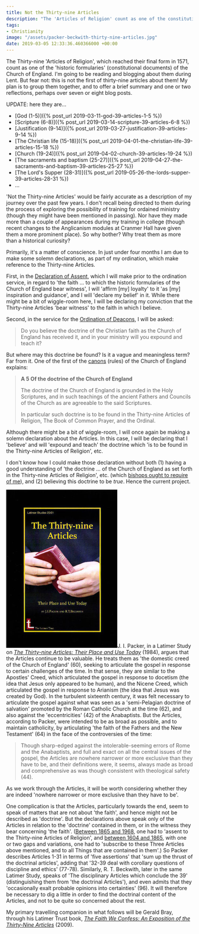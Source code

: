 ```yaml
---
title: Not the Thirty-nine Articles
description: "The 'Articles of Religion' count as one of the constitutional documents of the Church of England. I'm going to be blogging about them during Lent."
tags:
- Christianity
image: "/assets/packer-beckwith-thirty-nine-articles.jpg"
date: 2019-03-05 12:33:36.460366000 +00:00
---
```

The Thirty-nine 'Articles of Religion', which reached their final form in 1571, count as one of the 'historic formularies' (constitutional documents) of the Church of England. I'm going to be reading and blogging about them during Lent. But fear not: this is not the first of thirty-nine articles about them! My plan is to group them together, and to offer a brief summary and one or two reflections, perhaps over seven or eight blog posts.

UPDATE: here they are...

* [God (1-5)]({% post_url 2019-03-11-god-39-articles-1-5 %})
* [Scripture (6-8)]({% post_url 2019-03-14-scripture-39-articles-6-8 %})
* [Justification (9-14)]({% post_url 2019-03-27-justification-39-articles-9-14 %})
* [The Christian life (15-18)]({% post_url 2019-04-01-the-christian-life-39-articles-15-18 %})
* [Church (19-24)]({% post_url 2019-04-02-church-39-articles-19-24 %})
* [The sacraments and baptism (25-27)]({% post_url 2019-04-27-the-sacraments-and-baptism-39-articles-25-27 %})
* [The Lord's Supper (28-31)]({% post_url 2019-05-26-the-lords-supper-39-articles-28-31 %})
* ...

'Not the Thirty-nine Articles' would be fairly accurate as a description of my journey over the past few years. I don't recall being directed to them during the process of exploring the possibility of training for ordained ministry (though they might have been mentioned in passing). Nor have they made more than a couple of appearances during my training in college (though recent changes to the Anglicanism modules at Cranmer Hall have given them a more prominent place). So why bother? Why treat them as more than a historical curiosity?

Primarily, it's a matter of conscience. In just under four months I am due to make some solemn declarations, as part of my ordination, which make reference to the Thirty-nine Articles.

First, in the [Declaration of Assent](https://www.churchofengland.org/prayer-and-worship/worship-texts-and-resources/common-worship/ministry/declaration-assent), which I will make prior to the ordination service, in regard to 'the faith ... to which the historic formularies of the Church of England bear witness', I will 'affirm [my] loyalty' to it 'as [my] inspiration and guidance', and I will 'declare my belief' in it. While there might be a bit of wiggle-room here, I will be declaring my conviction that the Thirty-nine Articles 'bear witness' to the faith in which I believe.

Second, in the service for the [Ordination of Deacons](https://www.churchofengland.org/prayer-and-worship/worship-texts-and-resources/common-worship/ministry/common-worship-ordination-services#mm012), I will be asked:

> Do you believe the doctrine of the Christian faith as the Church of England has received it, and in your ministry will you expound and teach it?

But where may this doctrine be found? Is it a vague and meaningless term? Far from it. One of the first of the [canons](https://www.churchofengland.org/more/policy-and-thinking/canons-church-england/section-a#b5) (rules) of the Church of England explains:

> **A 5 Of the doctrine of the Church of England**
>
> The doctrine of the Church of England is grounded in the Holy Scriptures, and in such teachings of the ancient Fathers and Councils of the Church as are agreeable to the said Scriptures.
>
> In particular such doctrine is to be found in the Thirty-nine Articles of Religion, The Book of Common Prayer, and the Ordinal.

Although there might be a bit of wiggle-room, I will once again be making a solemn declaration about the Articles. In this case, I will be declaring that I 'believe' and will 'expound and teach' the doctrine which 'is to be found in the Thirty-nine Articles of Religion', etc.

I don't know how I could make those declaration without both (1) having a good understanding of 'the doctrine ... of the Church of England as set forth in the Thirty-nine Articles of Religion', etc. (which [bishops ought to require of me](https://www.churchofengland.org/more/policy-and-thinking/canons-church-england/section-c#b67)), and (2) believing this doctrine to be _true_. Hence the current project.

[<img alt="The Thirty-nine Articles: Their Place and Use Today, by J. I. Packer and R. T. Beckwith" src="/assets/packer-beckwith-thirty-nine-articles.jpg" class="alignright" />](https://www.latimertrust.org/product-page/the-thirty-nine-articles-their-place-and-use-today "The Thirty-nine Articles: Their Place and Use Today, by J. I. Packer and R. T. Beckwith")J. I. Packer, in a Latimer Study on [_The Thirty-nine Articles: Their Place and Use Today_](https://www.latimertrust.org/product-page/the-thirty-nine-articles-their-place-and-use-today) (1984), argues that the Articles continue to be valuable. He treats them as 'the domestic creed of the Church of England' (60), seeking to articulate the gospel in response to certain challenges of the time. In that sense, they are similar to the Apostles' Creed, which articulated the gospel in response to docetism (the idea that Jesus only appeared to be human), and the Nicene Creed, which articulated the gospel in response to Arianism (the idea that Jesus was created by God). In the turbulent sixteenth century, it was felt necessary to articulate the gospel against what was seen as a 'semi-Pelagian doctrine of salvation' promoted by the Roman Catholic Church at the time (62), and also against the 'eccentricities' (42) of the Anabaptists. But the Articles, according to Packer, were intended to be as broad as possible, and to maintain catholicity, by articulating 'the faith of the Fathers and the New Testament' (64) in the face of the controversies of the time:

> Though sharp-edged against the intolerable-seeming errors of Rome and the Anabaptists, and full and exact on all the central issues of the gospel, the Articles are nowhere narrower or more exclusive than they have to be, and their definitions were, it seems, always made as broad and comprehensive as was though consistent with theological safety (44).

As we work through the Articles, it will be worth considering whether they are indeed 'nowhere narrower or more exclusive than they have to be'.

One complication is that the Articles, particularly towards the end, seem to speak of matters that are not about 'the faith', and hence might not be described as 'doctrine'. But the declarations above speak only of the Articles in relation to the 'doctrine' contained in them, or in the witness they bear concerning 'the faith'. ([Between 1865 and 1968](http://churchsociety.org/issues_new/doctrine/39A/history/iss_doctrine_39A_history_subscription.asp), one had to 'assent to the Thirty-nine Articles of Religion', and [between 1604 and 1865](https://www.anglican.net/doctrines/1604-canon-law/#p1-3), with one or two gaps and variations, one had to 'subscribe to these Three Articles above mentioned, and to all Things that are contained in them'.) So Packer describes Articles 1-31 in terms of 'five assertions' that 'sum up the thrust of the doctrinal articles', adding that '32-39 deal with corollary questions of discipline and ethics' (77-78). Similarly, R. T. Beckwith, later in the same Latimer Study, speaks of 'The disciplinary Articles which conclude the 39' (distinguishing them from 'the doctrinal Articles'), and even admits that they 'occasionally exalt probable opinions into certainties' (96). It will therefore be necessary to dig a little in order to find the doctrinal content of the Articles, and not to be quite so concerned about the rest.

My primary travelling companion in what follows will be Gerald Bray, through his Latimer Trust book, [_The Faith We Confess: An Exposition of the Thirty-Nine Articles_](https://www.latimertrust.org/product-page/the-faith-we-confess) (2009).
